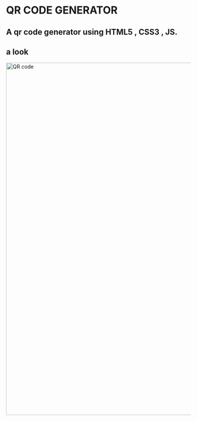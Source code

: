 # QR CODE GENERATOR

## A qr code generator using HTML5 , CSS3 , JS.

## a look 
<img width="959" alt="QR code" src="https://user-images.githubusercontent.com/91176055/164977174-b57273ba-f0a4-4401-bb80-b48b1dd53042.png">

